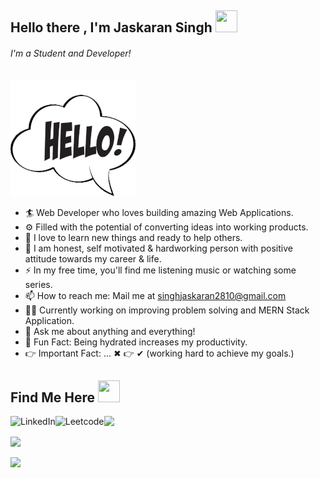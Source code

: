## Hello there , I'm Jaskaran Singh <img src="https://github.com/TheDudeThatCode/TheDudeThatCode/blob/master/Assets/Hi.gif" style=" width:35px ; height:35px "  >


###### I'm a Student and Developer!

![](https://github.com/jaskaran5109/jaskaran5109/blob/main/hello.gif)

- 🏄‍ Web Developer who loves building amazing Web Applications.
- ⚙️ Filled with the potential of converting ideas into working products.
- 🌱 I love to learn new things and ready to help others.
- 🌱 I am honest, self motivated & hardworking person with positive attitude towards my career & life.
- ⚡ In my free time, you'll find me listening music or watching some series.
- 📫 How to reach me: Mail me at singhjaskaran2810@gmail.com
- 🧙‍♂️ Currently working on improving problem solving and MERN Stack Application.
- 💬 Ask me about anything and everything!
- 🎨 Fun Fact: Being hydrated increases my productivity.
- 👉 Important Fact: ... ✖ 👉 ✔ (working hard to achieve my goals.)

## Find Me Here <img src="https://github.githubassets.com/images/icons/emoji/unicode/1f30d.png" style=" width:35px ; height:35px ">
<a href="[https://www.linkedin.com/in/adi-bhardwaj/](https://www.linkedin.com/in/jaskaran-singh-04a7671b5/)" rel="nofollow"><img align="left" alt="LinkedIn" src="https://camo.githubusercontent.com/a80d00f23720d0bc9f55481cfcd77ab79e141606829cf16ec43f8cacc7741e46/68747470733a2f2f696d672e736869656c64732e696f2f62616467652f4c696e6b6564496e2d3030373742353f7374796c653d666f722d7468652d6261646765266c6f676f3d6c696e6b6564696e266c6f676f436f6c6f723d7768697465" data-canonical-src="https://img.shields.io/badge/LinkedIn-0077B5?style=for-the-badge&amp;logo=linkedin&amp;logoColor=white" style="max-width: 100%;"></a>
<a href="[https://leetcode.com/aadi_01/](https://leetcode.com/jaskaran5109/)" rel="nofollow"><img align="left" alt="Leetcode" src="https://camo.githubusercontent.com/9009e098c2603c3e657e7f1754da9a88ba7ca17cbbc95abbac4257b26ec6ff8a/68747470733a2f2f696d672e736869656c64732e696f2f62616467652f2d4c656574436f64652d4646413131363f7374796c653d666f722d7468652d6261646765266c6f676f3d4c656574436f6465266c6f676f436f6c6f723d626c61636b" data-canonical-src="https://img.shields.io/badge/-LeetCode-FFA116?style=for-the-badge&amp;logo=LeetCode&amp;logoColor=black" style="max-width: 100%;"></a>


<a href="mailto:singhjaskaran2810@gmail.com?subject=Hello%20Jaskaran,%20From%20Github"><img src="https://camo.githubusercontent.com/2e31b0d0e07e5431ee3f85689b488016d52a4fb97e523ae497023a9746e2e52e/68747470733a2f2f696d672e736869656c64732e696f2f62616467652f676d61696c2d2532334431343833362e7376673f267374796c653d666f722d7468652d6261646765266c6f676f3d676d61696c266c6f676f436f6c6f723d7768697465" data-canonical-src="https://img.shields.io/badge/gmail-%23D14836.svg?&amp;style=for-the-badge&amp;logo=gmail&amp;logoColor=white" style="max-width: 100%;"></a>

<a href="https://auth.geeksforgeeks.org/user/hs123online/"><img src="https://img.shields.io/static/v1?message=GeeksForGeeks&logo=GeeksForGeeks&labelColor=brightgreen&color=1182c3&logoColor=white&label=%20&color=Blue" data-canonical-src="https://img.shields.io/static/v1?message=GeeksForGeeks&logo=GeeksForGeeks&labelColor=brightgreen&color=1182c3&logoColor=white&label=%20&color=Blue" style="max-width: 100%;height:25px"></a>

<a href="https://auth.geeksforgeeks.org/user/hs123online/"><img src="https://img.shields.io/static/v1?message=GeeksForGeeks&logo=GeeksForGeeks&labelColor=brightgreen&color=1182c3&logoColor=white&label=%20&color=Blue" data-canonical-src="https://img.shields.io/static/v1?message=Hackerrank&logo=hackerrank&labelColor=blue&color=1182c3&logoColor=white&label=%20&color=Blue" style="max-width: 100%;height:25px"></a>

